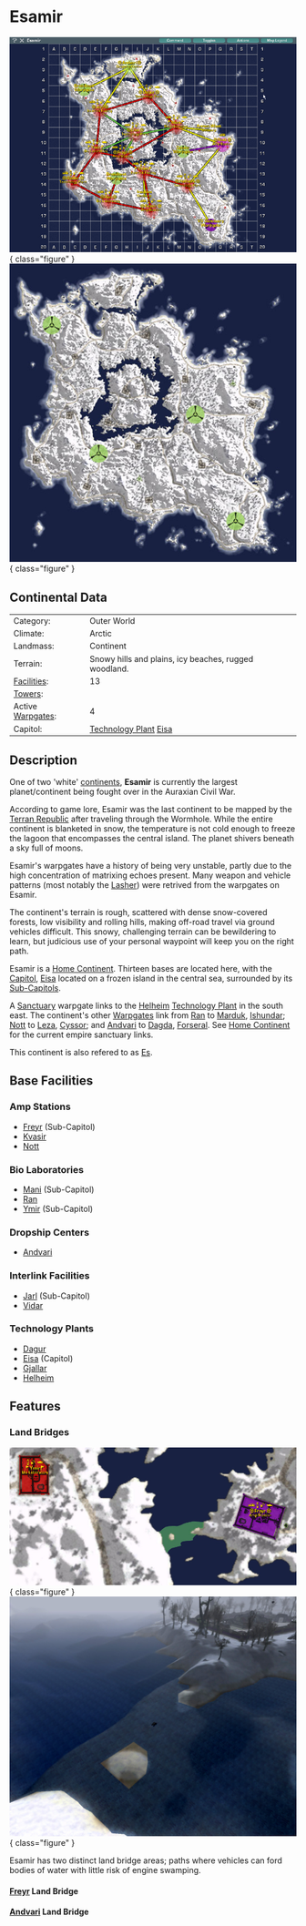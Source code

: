 # Esamir

![](../images/EsamirMap.jpg){ class="figure" }
![](../images/Esamir_Terrain.jpg){ class="figure" }

## Continental Data

|                                  |                                                                                    |
| -------------------------------- | ---------------------------------------------------------------------------------- |
| Category:                        | Outer World                                                                        |
| Climate:                         | Arctic                                                                             |
| Landmass:                        | Continent                                                                          |
| Terrain:                         | Snowy hills and plains, icy beaches, rugged woodland.                              |
| [Facilities](Facilities.md):     | 13                                                                                 |
| [Towers](Towers.md):             |                                                                                    |
| Active [Warpgates](Warpgate.md): | 4                                                                                  |
| Capitol:                         | [Technology Plant](../locations/Technology_Plant.md) [Eisa](../facilities/Eisa.md) |

## Description

One of two 'white' [continents](../locations/Continent.md), **Esamir** is
currently the largest planet/continent being fought over in the Auraxian Civil
War.

According to game lore, Esamir was the last continent to be mapped by the
[Terran Republic](../factions/Terran_Republic.md) after traveling through the
Wormhole. While the entire continent is blanketed in snow, the temperature is
not cold enough to freeze the lagoon that encompasses the central island. The
planet shivers beneath a sky full of moons.

Esamir's warpgates have a history of being very unstable, partly due to the high
concentration of matrixing echoes present. Many weapon and vehicle patterns
(most notably the [Lasher](../weapons/Lasher.md)) were retrived from the
warpgates on Esamir.

The continent's terrain is rough, scattered with dense snow-covered forests, low
visibility and rolling hills, making off-road travel via ground vehicles
difficult. This snowy, challenging terrain can be bewildering to learn, but
judicious use of your personal waypoint will keep you on the right path.

Esamir is a [Home Continent](Home_Continent.md). Thirteen bases are located
here, with the [Capitol](Capitol.md), [Eisa](../facilities/Eisa.md) located on a
frozen island in the central sea, surrounded by its
[Sub-Capitols](Sub-Capitol.md).

A [Sanctuary](../locations/Sanctuary.md) warpgate links to the
[Helheim](../facilities/Helheim.md)
[Technology Plant](../locations/Technology_Plant.md) in the south east. The
continent's other [Warpgates](Warpgate.md) link from [Ran](../facilities/Ran.md)
to [Marduk](../facilities/Marduk.md), [Ishundar](Ishundar.md);
[Nott](../facilities/Nott.md) to [Leza](../facilities/Leza.md),
[Cyssor](Cyssor.md); and [Andvari](../facilities/Andvari.md) to
[Dagda](../facilities/Dagda.md), [Forseral](Forseral.md). See
[Home Continent](Home_Continent.md) for the current empire sanctuary links.

This continent is also refered to as
[Es](../terminology/Acronyms_and_Slang.md#Es).

## Base Facilities

### Amp Stations

- [Freyr](../facilities/Freyr.md) (Sub-Capitol)
- [Kvasir](../facilities/Kvasir.md)
- [Nott](../facilities/Nott.md)

### Bio Laboratories

- [Mani](../facilities/Mani.md) (Sub-Capitol)
- [Ran](../facilities/Ran.md)
- [Ymir](../facilities/Ymir.md) (Sub-Capitol)

### Dropship Centers

- [Andvari](../facilities/Andvari.md)

### Interlink Facilities

- [Jarl](../facilities/Jarl.md) (Sub-Capitol)
- [Vidar](../facilities/Vidar.md)

### Technology Plants

- [Dagur](../facilities/Dagur.md)
- [Eisa](../facilities/Eisa.md) (Capitol)
- [Gjallar](../facilities/Gjallar.md)
- [Helheim](../facilities/Helheim.md)

## Features

### Land Bridges

![](../images/Esa_landbridge_map.jpg){ class="figure" }
![](../images/Esa_landbridge_aerial.jpg){ class="figure" }

Esamir has two distinct land bridge areas; paths where vehicles can ford bodies
of water with little risk of engine swamping.

#### [Freyr](../facilities/Freyr.md) Land Bridge

#### [Andvari](../facilities/Andvari.md) Land Bridge
